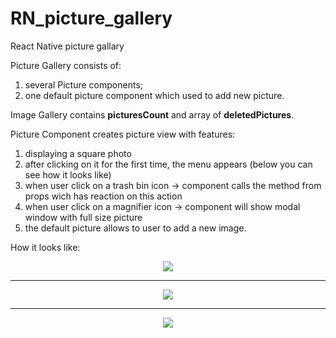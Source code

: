 # RN_picture_gallery
React Native picture gallary

Picture Gallery consists of:
  1. several Picture components;
  2. one default picture component which used to add new picture.
  
Image Gallery contains <b>picturesCount</b> and array of <b>deletedPictures</b>.

Picture Component creates picture view with features:
  1. displaying a square photo
  2. after clicking on it for the first time, the menu appears (below you can see how it looks like)
  3. when user click on a trash bin icon  -> component calls the method from props wich has reaction on this action
  4. when user click on a magnifier icon -> component will show modal window with full size picture
  5. the default picture allows to user to add a new image.
  
How it looks like:

<p align="center">
    <img src="https://user-images.githubusercontent.com/18067700/43211195-a341cd1c-9039-11e8-804b-8271e7a23b8b.jpg" >
</p>

---------------------------------------------

<p align="center">
    <img src="https://user-images.githubusercontent.com/18067700/43211241-c11b7414-9039-11e8-8d57-5b474e310f48.jpg" >
</p>

---------------------------------------------

<p align="center">
    <img src="https://user-images.githubusercontent.com/18067700/43211298-e2ccf83a-9039-11e8-88fb-3706ee320d91.jpg" >
</p>
